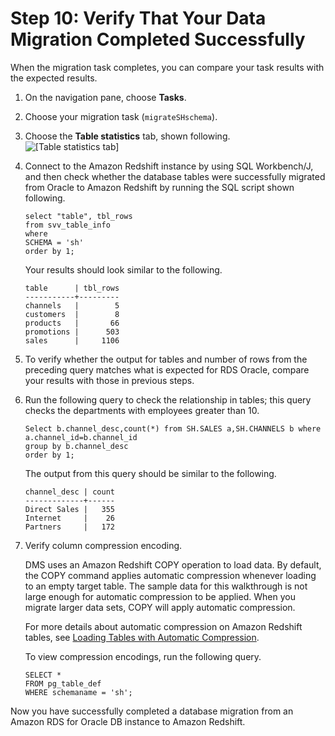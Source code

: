 # Step 10: Verify That Your Data Migration Completed Successfully<a name="chap-rdsoracle2redshift.steps.verifydatamigration"></a>

When the migration task completes, you can compare your task results with the expected results\.

1. On the navigation pane, choose **Tasks**\.

1. Choose your migration task \(`migrateSHschema`\)\.

1. Choose the **Table statistics** tab, shown following\.  
![\[Table statistics tab\]](http://docs.aws.amazon.com/dms/latest/sbs/images/sbs-rdsor2redshift26.png)

1. Connect to the Amazon Redshift instance by using SQL Workbench/J, and then check whether the database tables were successfully migrated from Oracle to Amazon Redshift by running the SQL script shown following\.

   ```
   select "table", tbl_rows
   from svv_table_info
   where
   SCHEMA = 'sh'
   order by 1;
   ```

   Your results should look similar to the following\.

   ```
   table      | tbl_rows
   -----------+---------
   channels   |        5
   customers  |        8
   products   |       66
   promotions |      503
   sales      |     1106
   ```

1. To verify whether the output for tables and number of rows from the preceding query matches what is expected for RDS Oracle, compare your results with those in previous steps\.

1. Run the following query to check the relationship in tables; this query checks the departments with employees greater than 10\.

   ```
   Select b.channel_desc,count(*) from SH.SALES a,SH.CHANNELS b where a.channel_id=b.channel_id
   group by b.channel_desc
   order by 1;
   ```

   The output from this query should be similar to the following\.

   ```
   channel_desc | count
   -------------+------
   Direct Sales |   355
   Internet     |    26
   Partners     |   172
   ```

1. Verify column compression encoding\.

   DMS uses an Amazon Redshift COPY operation to load data\. By default, the COPY command applies automatic compression whenever loading to an empty target table\. The sample data for this walkthrough is not large enough for automatic compression to be applied\. When you migrate larger data sets, COPY will apply automatic compression\.

   For more details about automatic compression on Amazon Redshift tables, see [Loading Tables with Automatic Compression](https://docs.aws.amazon.com/redshift/latest/dg/c_Loading_tables_auto_compress.html)\.

   To view compression encodings, run the following query\.

   ```
   SELECT *
   FROM pg_table_def
   WHERE schemaname = 'sh';
   ```

Now you have successfully completed a database migration from an Amazon RDS for Oracle DB instance to Amazon Redshift\.